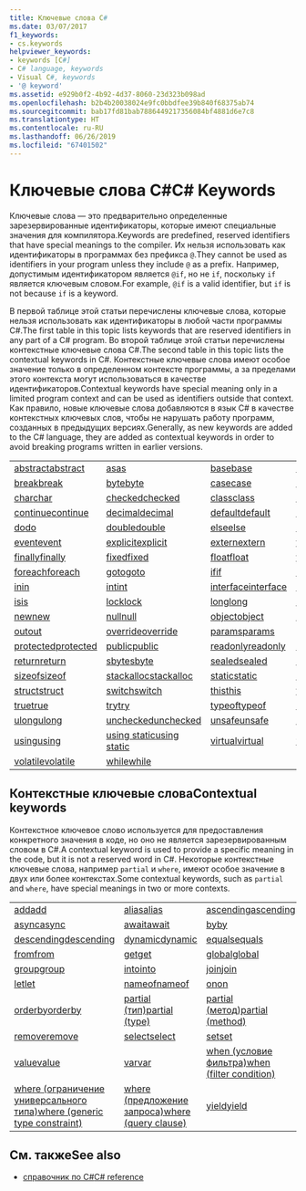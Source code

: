 ```yaml
---
title: Ключевые слова C#
ms.date: 03/07/2017
f1_keywords:
- cs.keywords
helpviewer_keywords:
- keywords [C#]
- C# language, keywords
- Visual C#, keywords
- '@ keyword'
ms.assetid: e929b0f2-4b92-4d37-8060-23d323b098ad
ms.openlocfilehash: b2b4b20038024e9fc0bbdfee39b840f68375ab74
ms.sourcegitcommit: bab17fd81bab7886449217356084bf4881d6e7c8
ms.translationtype: HT
ms.contentlocale: ru-RU
ms.lasthandoff: 06/26/2019
ms.locfileid: "67401502"
---
```

# <a name="c-keywords"></a><span data-ttu-id="0d977-102">Ключевые слова C#</span><span class="sxs-lookup"><span data-stu-id="0d977-102">C# Keywords</span></span>

<span data-ttu-id="0d977-103">Ключевые слова — это предварительно определенные зарезервированные идентификаторы, которые имеют специальные значения для компилятора.</span><span class="sxs-lookup"><span data-stu-id="0d977-103">Keywords are predefined, reserved identifiers that have special meanings to the compiler.</span></span> <span data-ttu-id="0d977-104">Их нельзя использовать как идентификаторы в программах без префикса `@`.</span><span class="sxs-lookup"><span data-stu-id="0d977-104">They cannot be used as identifiers in your program unless they include `@` as a prefix.</span></span> <span data-ttu-id="0d977-105">Например, допустимым идентификатором является `@if`, но не `if`, поскольку `if` является ключевым словом.</span><span class="sxs-lookup"><span data-stu-id="0d977-105">For example, `@if` is a valid identifier, but `if` is not because `if` is a keyword.</span></span>  
  
 <span data-ttu-id="0d977-106">В первой таблице этой статьи перечислены ключевые слова, которые нельзя использовать как идентификаторы в любой части программы C#.</span><span class="sxs-lookup"><span data-stu-id="0d977-106">The first table in this topic lists keywords that are reserved identifiers in any part of a C# program.</span></span> <span data-ttu-id="0d977-107">Во второй таблице этой статьи перечислены контекстные ключевые слова C#.</span><span class="sxs-lookup"><span data-stu-id="0d977-107">The second table in this topic lists the contextual keywords in C#.</span></span> <span data-ttu-id="0d977-108">Контекстные ключевые слова имеют особое значение только в определенном контексте программы, а за пределами этого контекста могут использоваться в качестве идентификаторов.</span><span class="sxs-lookup"><span data-stu-id="0d977-108">Contextual keywords have special meaning only in a limited program context and can be used as identifiers outside that context.</span></span> <span data-ttu-id="0d977-109">Как правило, новые ключевые слова добавляются в язык C# в качестве контекстных ключевых слов, чтобы не нарушать работу программ, созданных в предыдущих версиях.</span><span class="sxs-lookup"><span data-stu-id="0d977-109">Generally, as new keywords are added to the C# language, they are added as contextual keywords in order to avoid breaking programs written in earlier versions.</span></span>  
  
|||||  
|---|---|---|---|  
|[<span data-ttu-id="0d977-110">abstract</span><span class="sxs-lookup"><span data-stu-id="0d977-110">abstract</span></span>](abstract.md)|[<span data-ttu-id="0d977-111">as</span><span class="sxs-lookup"><span data-stu-id="0d977-111">as</span></span>](../operators/type-testing-and-conversion-operators.md#as-operator)|[<span data-ttu-id="0d977-112">base</span><span class="sxs-lookup"><span data-stu-id="0d977-112">base</span></span>](base.md)|[<span data-ttu-id="0d977-113">bool</span><span class="sxs-lookup"><span data-stu-id="0d977-113">bool</span></span>](bool.md)|  
|[<span data-ttu-id="0d977-114">break</span><span class="sxs-lookup"><span data-stu-id="0d977-114">break</span></span>](break.md)|[<span data-ttu-id="0d977-115">byte</span><span class="sxs-lookup"><span data-stu-id="0d977-115">byte</span></span>](byte.md)|[<span data-ttu-id="0d977-116">case</span><span class="sxs-lookup"><span data-stu-id="0d977-116">case</span></span>](switch.md)|[<span data-ttu-id="0d977-117">catch</span><span class="sxs-lookup"><span data-stu-id="0d977-117">catch</span></span>](try-catch.md)|  
|[<span data-ttu-id="0d977-118">char</span><span class="sxs-lookup"><span data-stu-id="0d977-118">char</span></span>](char.md)|[<span data-ttu-id="0d977-119">checked</span><span class="sxs-lookup"><span data-stu-id="0d977-119">checked</span></span>](checked.md)|[<span data-ttu-id="0d977-120">class</span><span class="sxs-lookup"><span data-stu-id="0d977-120">class</span></span>](class.md)|[<span data-ttu-id="0d977-121">const</span><span class="sxs-lookup"><span data-stu-id="0d977-121">const</span></span>](const.md)|  
|[<span data-ttu-id="0d977-122">continue</span><span class="sxs-lookup"><span data-stu-id="0d977-122">continue</span></span>](continue.md)|[<span data-ttu-id="0d977-123">decimal</span><span class="sxs-lookup"><span data-stu-id="0d977-123">decimal</span></span>](decimal.md)|[<span data-ttu-id="0d977-124">default</span><span class="sxs-lookup"><span data-stu-id="0d977-124">default</span></span>](default.md)|[<span data-ttu-id="0d977-125">delegate</span><span class="sxs-lookup"><span data-stu-id="0d977-125">delegate</span></span>](delegate.md)|  
|[<span data-ttu-id="0d977-126">do</span><span class="sxs-lookup"><span data-stu-id="0d977-126">do</span></span>](do.md)|[<span data-ttu-id="0d977-127">double</span><span class="sxs-lookup"><span data-stu-id="0d977-127">double</span></span>](double.md)|[<span data-ttu-id="0d977-128">else</span><span class="sxs-lookup"><span data-stu-id="0d977-128">else</span></span>](if-else.md)|[<span data-ttu-id="0d977-129">enum</span><span class="sxs-lookup"><span data-stu-id="0d977-129">enum</span></span>](enum.md)|  
|[<span data-ttu-id="0d977-130">event</span><span class="sxs-lookup"><span data-stu-id="0d977-130">event</span></span>](event.md)|[<span data-ttu-id="0d977-131">explicit</span><span class="sxs-lookup"><span data-stu-id="0d977-131">explicit</span></span>](explicit.md)|[<span data-ttu-id="0d977-132">extern</span><span class="sxs-lookup"><span data-stu-id="0d977-132">extern</span></span>](extern.md)|[<span data-ttu-id="0d977-133">false</span><span class="sxs-lookup"><span data-stu-id="0d977-133">false</span></span>](false-literal.md)|  
|[<span data-ttu-id="0d977-134">finally</span><span class="sxs-lookup"><span data-stu-id="0d977-134">finally</span></span>](try-finally.md)|[<span data-ttu-id="0d977-135">fixed</span><span class="sxs-lookup"><span data-stu-id="0d977-135">fixed</span></span>](fixed-statement.md)|[<span data-ttu-id="0d977-136">float</span><span class="sxs-lookup"><span data-stu-id="0d977-136">float</span></span>](float.md)|[<span data-ttu-id="0d977-137">for</span><span class="sxs-lookup"><span data-stu-id="0d977-137">for</span></span>](for.md)|  
|[<span data-ttu-id="0d977-138">foreach</span><span class="sxs-lookup"><span data-stu-id="0d977-138">foreach</span></span>](foreach-in.md)|[<span data-ttu-id="0d977-139">goto</span><span class="sxs-lookup"><span data-stu-id="0d977-139">goto</span></span>](goto.md)|[<span data-ttu-id="0d977-140">if</span><span class="sxs-lookup"><span data-stu-id="0d977-140">if</span></span>](if-else.md)|[<span data-ttu-id="0d977-141">implicit</span><span class="sxs-lookup"><span data-stu-id="0d977-141">implicit</span></span>](implicit.md)|  
|[<span data-ttu-id="0d977-142">in</span><span class="sxs-lookup"><span data-stu-id="0d977-142">in</span></span>](in.md)|[<span data-ttu-id="0d977-143">int</span><span class="sxs-lookup"><span data-stu-id="0d977-143">int</span></span>](int.md)|[<span data-ttu-id="0d977-144">interface</span><span class="sxs-lookup"><span data-stu-id="0d977-144">interface</span></span>](interface.md)|[<span data-ttu-id="0d977-145">internal</span><span class="sxs-lookup"><span data-stu-id="0d977-145">internal</span></span>](internal.md)|
|[<span data-ttu-id="0d977-146">is</span><span class="sxs-lookup"><span data-stu-id="0d977-146">is</span></span>](is.md)|[<span data-ttu-id="0d977-147">lock</span><span class="sxs-lookup"><span data-stu-id="0d977-147">lock</span></span>](lock-statement.md)|[<span data-ttu-id="0d977-148">long</span><span class="sxs-lookup"><span data-stu-id="0d977-148">long</span></span>](long.md)|[<span data-ttu-id="0d977-149">namespace</span><span class="sxs-lookup"><span data-stu-id="0d977-149">namespace</span></span>](namespace.md)|
|[<span data-ttu-id="0d977-150">new</span><span class="sxs-lookup"><span data-stu-id="0d977-150">new</span></span>](../operators/new-operator.md)|[<span data-ttu-id="0d977-151">null</span><span class="sxs-lookup"><span data-stu-id="0d977-151">null</span></span>](null.md)|[<span data-ttu-id="0d977-152">object</span><span class="sxs-lookup"><span data-stu-id="0d977-152">object</span></span>](object.md)|[<span data-ttu-id="0d977-153">operator</span><span class="sxs-lookup"><span data-stu-id="0d977-153">operator</span></span>](operator.md)|
|[<span data-ttu-id="0d977-154">out</span><span class="sxs-lookup"><span data-stu-id="0d977-154">out</span></span>](out.md)|[<span data-ttu-id="0d977-155">override</span><span class="sxs-lookup"><span data-stu-id="0d977-155">override</span></span>](override.md)|[<span data-ttu-id="0d977-156">params</span><span class="sxs-lookup"><span data-stu-id="0d977-156">params</span></span>](params.md)|[<span data-ttu-id="0d977-157">private</span><span class="sxs-lookup"><span data-stu-id="0d977-157">private</span></span>](private.md)|
|[<span data-ttu-id="0d977-158">protected</span><span class="sxs-lookup"><span data-stu-id="0d977-158">protected</span></span>](protected.md)|[<span data-ttu-id="0d977-159">public</span><span class="sxs-lookup"><span data-stu-id="0d977-159">public</span></span>](public.md)|[<span data-ttu-id="0d977-160">readonly</span><span class="sxs-lookup"><span data-stu-id="0d977-160">readonly</span></span>](readonly.md)|[<span data-ttu-id="0d977-161">ref</span><span class="sxs-lookup"><span data-stu-id="0d977-161">ref</span></span>](ref.md)|
|[<span data-ttu-id="0d977-162">return</span><span class="sxs-lookup"><span data-stu-id="0d977-162">return</span></span>](return.md)|[<span data-ttu-id="0d977-163">sbyte</span><span class="sxs-lookup"><span data-stu-id="0d977-163">sbyte</span></span>](sbyte.md)|[<span data-ttu-id="0d977-164">sealed</span><span class="sxs-lookup"><span data-stu-id="0d977-164">sealed</span></span>](sealed.md)|[<span data-ttu-id="0d977-165">short</span><span class="sxs-lookup"><span data-stu-id="0d977-165">short</span></span>](short.md)||
[<span data-ttu-id="0d977-166">sizeof</span><span class="sxs-lookup"><span data-stu-id="0d977-166">sizeof</span></span>](sizeof.md)|[<span data-ttu-id="0d977-167">stackalloc</span><span class="sxs-lookup"><span data-stu-id="0d977-167">stackalloc</span></span>](../operators/stackalloc.md)|[<span data-ttu-id="0d977-168">static</span><span class="sxs-lookup"><span data-stu-id="0d977-168">static</span></span>](static.md)|[<span data-ttu-id="0d977-169">string</span><span class="sxs-lookup"><span data-stu-id="0d977-169">string</span></span>](string.md)|
|[<span data-ttu-id="0d977-170">struct</span><span class="sxs-lookup"><span data-stu-id="0d977-170">struct</span></span>](struct.md)|[<span data-ttu-id="0d977-171">switch</span><span class="sxs-lookup"><span data-stu-id="0d977-171">switch</span></span>](switch.md)|[<span data-ttu-id="0d977-172">this</span><span class="sxs-lookup"><span data-stu-id="0d977-172">this</span></span>](this.md)|[<span data-ttu-id="0d977-173">throw</span><span class="sxs-lookup"><span data-stu-id="0d977-173">throw</span></span>](throw.md)|
|[<span data-ttu-id="0d977-174">true</span><span class="sxs-lookup"><span data-stu-id="0d977-174">true</span></span>](true-literal.md)|[<span data-ttu-id="0d977-175">try</span><span class="sxs-lookup"><span data-stu-id="0d977-175">try</span></span>](try-catch.md)|[<span data-ttu-id="0d977-176">typeof</span><span class="sxs-lookup"><span data-stu-id="0d977-176">typeof</span></span>](../operators/type-testing-and-conversion-operators.md#typeof-operator)|[<span data-ttu-id="0d977-177">uint</span><span class="sxs-lookup"><span data-stu-id="0d977-177">uint</span></span>](uint.md)|
|[<span data-ttu-id="0d977-178">ulong</span><span class="sxs-lookup"><span data-stu-id="0d977-178">ulong</span></span>](ulong.md)|[<span data-ttu-id="0d977-179">unchecked</span><span class="sxs-lookup"><span data-stu-id="0d977-179">unchecked</span></span>](unchecked.md)|[<span data-ttu-id="0d977-180">unsafe</span><span class="sxs-lookup"><span data-stu-id="0d977-180">unsafe</span></span>](unsafe.md)|[<span data-ttu-id="0d977-181">ushort</span><span class="sxs-lookup"><span data-stu-id="0d977-181">ushort</span></span>](ushort.md)|
|[<span data-ttu-id="0d977-182">using</span><span class="sxs-lookup"><span data-stu-id="0d977-182">using</span></span>](using.md)|[<span data-ttu-id="0d977-183">using static</span><span class="sxs-lookup"><span data-stu-id="0d977-183">using static</span></span>](using-static.md)|[<span data-ttu-id="0d977-184">virtual</span><span class="sxs-lookup"><span data-stu-id="0d977-184">virtual</span></span>](virtual.md)|[<span data-ttu-id="0d977-185">void</span><span class="sxs-lookup"><span data-stu-id="0d977-185">void</span></span>](void.md)|
|[<span data-ttu-id="0d977-186">volatile</span><span class="sxs-lookup"><span data-stu-id="0d977-186">volatile</span></span>](volatile.md)|[<span data-ttu-id="0d977-187">while</span><span class="sxs-lookup"><span data-stu-id="0d977-187">while</span></span>](while.md)|

## <a name="contextual-keywords"></a><span data-ttu-id="0d977-188">Контекстные ключевые слова</span><span class="sxs-lookup"><span data-stu-id="0d977-188">Contextual keywords</span></span>

 <span data-ttu-id="0d977-189">Контекстное ключевое слово используется для предоставления конкретного значения в коде, но оно не является зарезервированным словом в C#.</span><span class="sxs-lookup"><span data-stu-id="0d977-189">A contextual keyword is used to provide a specific meaning in the code, but it is not a reserved word in C#.</span></span> <span data-ttu-id="0d977-190">Некоторые контекстные ключевые слова, например `partial` и `where`, имеют особое значение в двух или более контекстах.</span><span class="sxs-lookup"><span data-stu-id="0d977-190">Some contextual keywords, such as `partial` and `where`, have special meanings in two or more contexts.</span></span>  
  
||||  
|---|---|---|  
|[<span data-ttu-id="0d977-191">add</span><span class="sxs-lookup"><span data-stu-id="0d977-191">add</span></span>](add.md)|[<span data-ttu-id="0d977-192">alias</span><span class="sxs-lookup"><span data-stu-id="0d977-192">alias</span></span>](extern-alias.md)|[<span data-ttu-id="0d977-193">ascending</span><span class="sxs-lookup"><span data-stu-id="0d977-193">ascending</span></span>](ascending.md)|
|[<span data-ttu-id="0d977-194">async</span><span class="sxs-lookup"><span data-stu-id="0d977-194">async</span></span>](async.md)|[<span data-ttu-id="0d977-195">await</span><span class="sxs-lookup"><span data-stu-id="0d977-195">await</span></span>](await.md)|[<span data-ttu-id="0d977-196">by</span><span class="sxs-lookup"><span data-stu-id="0d977-196">by</span></span>](by.md)|
|[<span data-ttu-id="0d977-197">descending</span><span class="sxs-lookup"><span data-stu-id="0d977-197">descending</span></span>](descending.md)|[<span data-ttu-id="0d977-198">dynamic</span><span class="sxs-lookup"><span data-stu-id="0d977-198">dynamic</span></span>](dynamic.md)|[<span data-ttu-id="0d977-199">equals</span><span class="sxs-lookup"><span data-stu-id="0d977-199">equals</span></span>](equals.md)|
|[<span data-ttu-id="0d977-200">from</span><span class="sxs-lookup"><span data-stu-id="0d977-200">from</span></span>](from-clause.md)|[<span data-ttu-id="0d977-201">get</span><span class="sxs-lookup"><span data-stu-id="0d977-201">get</span></span>](get.md)|[<span data-ttu-id="0d977-202">global</span><span class="sxs-lookup"><span data-stu-id="0d977-202">global</span></span>](global.md)|
|[<span data-ttu-id="0d977-203">group</span><span class="sxs-lookup"><span data-stu-id="0d977-203">group</span></span>](group-clause.md)|[<span data-ttu-id="0d977-204">into</span><span class="sxs-lookup"><span data-stu-id="0d977-204">into</span></span>](into.md)|[<span data-ttu-id="0d977-205">join</span><span class="sxs-lookup"><span data-stu-id="0d977-205">join</span></span>](join-clause.md)|
|[<span data-ttu-id="0d977-206">let</span><span class="sxs-lookup"><span data-stu-id="0d977-206">let</span></span>](let-clause.md)|[<span data-ttu-id="0d977-207">nameof</span><span class="sxs-lookup"><span data-stu-id="0d977-207">nameof</span></span>](nameof.md)|[<span data-ttu-id="0d977-208">on</span><span class="sxs-lookup"><span data-stu-id="0d977-208">on</span></span>](on.md)|
|[<span data-ttu-id="0d977-209">orderby</span><span class="sxs-lookup"><span data-stu-id="0d977-209">orderby</span></span>](orderby-clause.md)|[<span data-ttu-id="0d977-210">partial (тип)</span><span class="sxs-lookup"><span data-stu-id="0d977-210">partial (type)</span></span>](partial-type.md)|[<span data-ttu-id="0d977-211">partial (метод)</span><span class="sxs-lookup"><span data-stu-id="0d977-211">partial (method)</span></span>](partial-method.md)|
|[<span data-ttu-id="0d977-212">remove</span><span class="sxs-lookup"><span data-stu-id="0d977-212">remove</span></span>](remove.md)|[<span data-ttu-id="0d977-213">select</span><span class="sxs-lookup"><span data-stu-id="0d977-213">select</span></span>](select-clause.md)|[<span data-ttu-id="0d977-214">set</span><span class="sxs-lookup"><span data-stu-id="0d977-214">set</span></span>](set.md)|
|[<span data-ttu-id="0d977-215">value</span><span class="sxs-lookup"><span data-stu-id="0d977-215">value</span></span>](value.md)|[<span data-ttu-id="0d977-216">var</span><span class="sxs-lookup"><span data-stu-id="0d977-216">var</span></span>](var.md)|[<span data-ttu-id="0d977-217">when (условие фильтра)</span><span class="sxs-lookup"><span data-stu-id="0d977-217">when (filter condition)</span></span>](when.md)|
|[<span data-ttu-id="0d977-218">where (ограничение универсального типа)</span><span class="sxs-lookup"><span data-stu-id="0d977-218">where (generic type constraint)</span></span>](where-generic-type-constraint.md)|[<span data-ttu-id="0d977-219">where (предложение запроса)</span><span class="sxs-lookup"><span data-stu-id="0d977-219">where (query clause)</span></span>](where-clause.md)|[<span data-ttu-id="0d977-220">yield</span><span class="sxs-lookup"><span data-stu-id="0d977-220">yield</span></span>](yield.md)|
  
## <a name="see-also"></a><span data-ttu-id="0d977-221">См. также</span><span class="sxs-lookup"><span data-stu-id="0d977-221">See also</span></span>

- [<span data-ttu-id="0d977-222">справочник по C#</span><span class="sxs-lookup"><span data-stu-id="0d977-222">C# reference</span></span>](../index.md)
